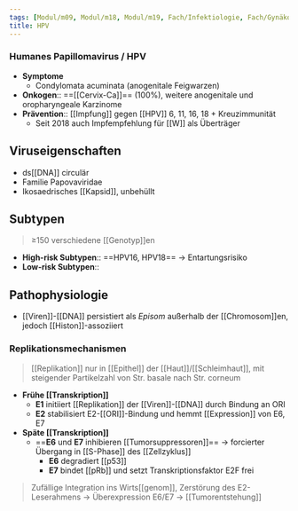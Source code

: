 ```yaml
---
tags: [Modul/m09, Modul/m18, Modul/m19, Fach/Infektiologie, Fach/Gynäkologie, Fach/Onkologie, Fach/Infektiologie/Erreger/Viren]
title: HPV
---
```

### Humanes Papillomavirus / HPV
- **Symptome** 
	- Condylomata acuminata (anogenitale Feigwarzen)
- **Onkogen**:: ==[[Cervix-Ca]]== (100%), weitere anogenitale und oropharyngeale Karzinome
- **Prävention**:: [[Impfung]] gegen [[HPV]] 6, 11, 16, 18 + Kreuzimmunität
	- Seit 2018 auch Impfempfehlung für [[W]] als Überträger

## Viruseigenschaften
- ds[[DNA]] circulär
- Familie Papovaviridae
- Ikosaedrisches [[Kapsid]], unbehüllt

## Subtypen
> ≥150 verschiedene [[Genotyp]]en
- **High-risk Subtypen**:: ==HPV16, HPV18== → Entartungsrisiko
- **Low-risk Subtypen**:: 

## Pathophysiologie
- [[Viren]]-[[DNA]] persistiert als *Episom* außerhalb der [[Chromosom]]en, jedoch [[Histon]]-assoziiert
### Replikationsmechanismen
> [[Replikation]] nur in [[Epithel]] der [[Haut]]/[[Schleimhaut]], mit steigender Partikelzahl von Str. basale nach Str. corneum
- **Frühe [[Transkription]]**
	- **E1** initiiert [[Replikation]] der [[Viren]]-[[DNA]] durch Bindung an ORI
	- **E2** stabilisiert E2-[[ORI]]-Bindung und hemmt [[Expression]] von E6, E7
- **Späte [[Transkription]]**
	- ==**E6** und **E7** inhibieren [[Tumorsuppressoren]]== → forcierter Übergang in [[S-Phase]] des [[Zellzyklus]]
		- **E6** degradiert [[p53]]
		- **E7** bindet [[pRb]] und setzt Transkriptionsfaktor E2F frei

> Zufällige Integration ins Wirts[[genom]], Zerstörung des E2-Leserahmens → Überexpression E6/E7 → [[Tumorentstehung]]